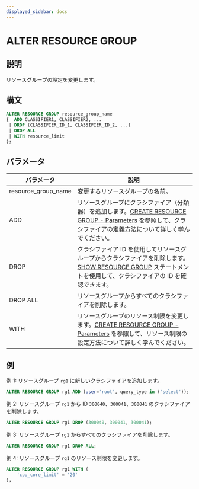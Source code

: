 ```yaml
---
displayed_sidebar: docs
---
```


# ALTER RESOURCE GROUP

## 説明

リソースグループの設定を変更します。

## 構文

```SQL
ALTER RESOURCE GROUP resource_group_name
{  ADD CLASSIFIER1, CLASSIFIER2, ...
 | DROP (CLASSIFIER_ID_1, CLASSIFIER_ID_2, ...)
 | DROP ALL
 | WITH resource_limit 
};
```

## パラメータ

| **パラメータ**      | **説明**                                                      |
| ------------------- | ------------------------------------------------------------ |
| resource_group_name | 変更するリソースグループの名前。                             |
| ADD                 | リソースグループにクラシファイア（分類器）を追加します。[CREATE RESOURCE GROUP - Parameters](../Administration/CREATE_RESOURCE_GROUP.md) を参照して、クラシファイアの定義方法について詳しく学んでください。 |
| DROP                | クラシファイア ID を使用してリソースグループからクラシファイアを削除します。[SHOW RESOURCE GROUP](../Administration/SHOW_RESOURCE_GROUP.md) ステートメントを使用して、クラシファイアの ID を確認できます。 |
| DROP ALL            | リソースグループからすべてのクラシファイアを削除します。     |
| WITH                | リソースグループのリソース制限を変更します。[CREATE RESOURCE GROUP - Parameters](../Administration/CREATE_RESOURCE_GROUP.md) を参照して、リソース制限の設定方法について詳しく学んでください。 |

## 例

例 1: リソースグループ `rg1` に新しいクラシファイアを追加します。

```SQL
ALTER RESOURCE GROUP rg1 ADD (user='root', query_type in ('select'));
```

例 2: リソースグループ `rg1` から ID `300040`、`300041`、`300041` のクラシファイアを削除します。

```SQL
ALTER RESOURCE GROUP rg1 DROP (300040, 300041, 300041);
```

例 3: リソースグループ `rg1` からすべてのクラシファイアを削除します。

```SQL
ALTER RESOURCE GROUP rg1 DROP ALL;
```

例 4: リソースグループ `rg1` のリソース制限を変更します。

```SQL
ALTER RESOURCE GROUP rg1 WITH (
    'cpu_core_limit' = '20'
);
```